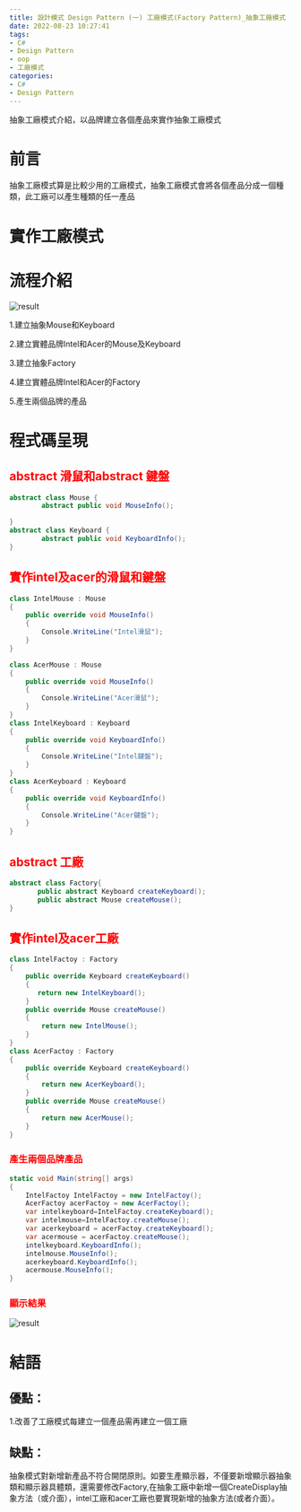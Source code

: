 ```yaml
---
title: 設計模式 Design Pattern (一) 工廠模式(Factory Pattern)_抽象工廠模式
date: 2022-08-23 10:27:41
tags: 
- C#
- Design Pattern
- oop
- 工廠模式
categories: 
- C#
- Design Pattern
---
```




抽象工廠模式介紹，以品牌建立各個產品來實作抽象工廠模式

# 前言
抽象工廠模式算是比較少用的工廠模式，抽象工廠模式會將各個產品分成一個種類，此工廠可以產生種類的任一產品

<!--more-->

# 實作工廠模式
# 流程介紹

![result](../image/designpattern/designpattern-factory-3_1.png "result")

1.建立抽象Mouse和Keyboard

2.建立實體品牌Intel和Acer的Mouse及Keyboard

3.建立抽象Factory

4.建立實體品牌Intel和Acer的Factory

5.產生兩個品牌的產品

# 程式碼呈現

<h2 style="color:red">abstract 滑鼠和abstract 鍵盤</h2>

```C#
abstract class Mouse {
        abstract public void MouseInfo();

}
abstract class Keyboard {
        abstract public void KeyboardInfo();
}
```

<h2 style="color:red">實作intel及acer的滑鼠和鍵盤</h2>

```C#
class IntelMouse : Mouse
{
    public override void MouseInfo()
    {
        Console.WriteLine("Intel滑鼠");
    }
}

class AcerMouse : Mouse
{
    public override void MouseInfo()
    {
        Console.WriteLine("Acer滑鼠");
    }
}
class IntelKeyboard : Keyboard
{
    public override void KeyboardInfo()
    {
        Console.WriteLine("Intel鍵盤");
    }
}
class AcerKeyboard : Keyboard
{
    public override void KeyboardInfo()
    {
        Console.WriteLine("Acer鍵盤");
    }
}
```


<h2 style="color:red">abstract 工廠</h2>

```C#
abstract class Factory{
       public abstract Keyboard createKeyboard();
       public abstract Mouse createMouse();
}
```


<h2 style="color:red">實作intel及acer工廠</h2>

```C#
class IntelFactoy : Factory
{
    public override Keyboard createKeyboard()
    {
       return new IntelKeyboard();
    }
    public override Mouse createMouse()
    {
        return new IntelMouse();
    }
}
class AcerFactoy : Factory
{
    public override Keyboard createKeyboard()
    {
        return new AcerKeyboard();
    }
    public override Mouse createMouse()
    {
        return new AcerMouse();
    }
}
```

<h3 style="color:red">產生兩個品牌產品</h3>


```C#
static void Main(string[] args)
{
    IntelFactoy IntelFactoy = new IntelFactoy();
    AcerFactoy acerFactoy = new AcerFactoy();
    var intelkeyboard=IntelFactoy.createKeyboard();
    var intelmouse=IntelFactoy.createMouse();
    var acerkeyboard = acerFactoy.createKeyboard();
    var acermouse = acerFactoy.createMouse();
    intelkeyboard.KeyboardInfo();
    intelmouse.MouseInfo();    
    acerkeyboard.KeyboardInfo();
    acermouse.MouseInfo();
}
```

<h3 style="color:red">顯示結果</h3>

![result](../image/designpattern/designpattern-factory-3_2.png "result")


# 結語

## 優點：
1.改善了工廠模式每建立一個產品需再建立一個工廠


## 缺點：
抽象模式對新增新產品不符合開閉原則。如要生產顯示器，不僅要新增顯示器抽象類和顯示器具體類，還需要修改Factory,在抽象工廠中新增一個CreateDisplay抽象方法（或介面），intel工廠和acer工廠也要實現新增的抽象方法(或者介面）。
